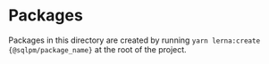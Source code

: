 # Packages

Packages in this directory are created by running `yarn lerna:create {@sqlpm/package_name}` at the root of the project.
